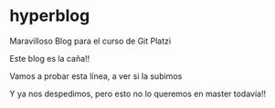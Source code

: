 # hyperblog
Maravilloso Blog para el curso de Git Platzi

Este blog es la caña!!

Vamos a probar esta línea, a ver si la subimos

Y ya nos despedimos, pero esto no lo queremos en master todavía!!
